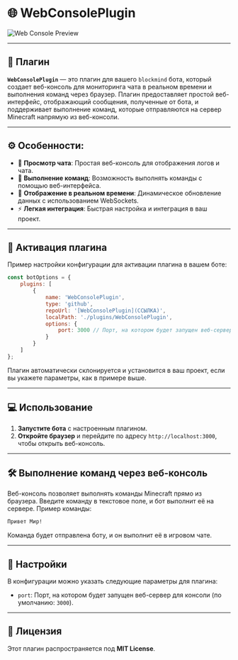 
# 🌐 WebConsolePlugin

![Web Console Preview](./1.png)

---

## 📖 Плагин
**`WebConsolePlugin`** — это плагин для вашего `blockmind` бота, который создает веб-консоль для мониторинга чата в реальном времени и выполнения команд через браузер. Плагин предоставляет простой веб-интерфейс, отображающий сообщения, полученные от бота, и поддерживает выполнение команд, которые отправляются на сервер Minecraft напрямую из веб-консоли.

---

## ⚙️ Особенности:
- 📝 **Просмотр чата**: Простая веб-консоль для отображения логов и чата.
- 💬 **Выполнение команд**: Возможность выполнять команды с помощью веб-интерфейса.
- 🔄 **Отображение в реальном времени**: Динамическое обновление данных с использованием WebSockets.
- ⚡ **Легкая интеграция**: Быстрая настройка и интеграция в ваш проект.

---

## 🚀 Активация плагина
Пример настройки конфигурации для активации плагина в вашем боте:

```javascript
const botOptions = {
    plugins: [
        {
            name: 'WebConsolePlugin',
            type: 'github',
            repoUrl: '[WebConsolePlugin](ССЫЛКА)', 
            localPath: './plugins/WebConsolePlugin',
            options: {
                port: 3000 // Порт, на котором будет запущен веб-сервер
            }
        }
    ]
};
```

Плагин автоматически склонируется и установится в ваш проект, если вы укажете параметры, как в примере выше.

---

## 💻 Использование
1. **Запустите бота** с настроенным плагином.
2. **Откройте браузер** и перейдите по адресу `http://localhost:3000`, чтобы открыть веб-консоль.

---

## 🛠️ Выполнение команд через веб-консоль
Веб-консоль позволяет выполнять команды Minecraft прямо из браузера. Введите команду в текстовое поле, и бот выполнит её на сервере. Пример команды:

```bash
Привет Мир!
```

Команда будет отправлена боту, и он выполнит её в игровом чате.

---

## 🔧 Настройки
В конфигурации можно указать следующие параметры для плагина:
- `port`: Порт, на котором будет запущен веб-сервер для консоли (по умолчанию: `3000`).

---


## 📄 Лицензия
Этот плагин распространяется под **MIT License**.

